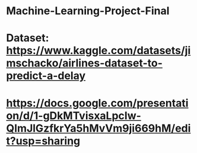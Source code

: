 # Machine-Learning-Project-Final
# Dataset: https://www.kaggle.com/datasets/jimschacko/airlines-dataset-to-predict-a-delay
# https://docs.google.com/presentation/d/1-gDkMTvisxaLpcIw-QImJlGzfkrYa5hMvVm9ji669hM/edit?usp=sharing
